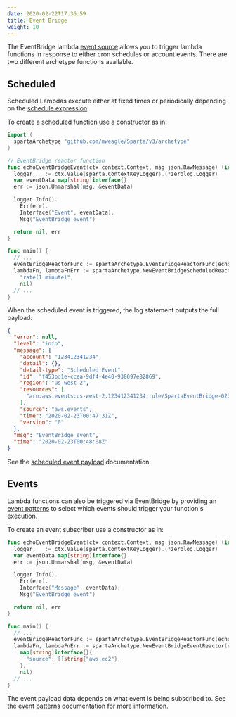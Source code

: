 ```yaml
---
date: 2020-02-22T17:36:59
title: Event Bridge
weight: 10
---
```


The EventBridge lambda [event source](https://aws.amazon.com/eventbridge/)
allows you to trigger lambda functions in response to either cron schedules or account events. There
are two different archetype functions available.

## Scheduled

Scheduled Lambdas execute either at fixed times or periodically depending on the [schedule expression](https://docs.aws.amazon.com/eventbridge/latest/userguide/scheduled-events.html).

To create a scheduled function use a constructor as in:

```go
import (
  spartaArchetype "github.com/mweagle/Sparta/v3/archetype"
)

// EventBridge reactor function
func echoEventBridgeEvent(ctx context.Context, msg json.RawMessage) (interface{}, error) {
  logger, _ := ctx.Value(sparta.ContextKeyLogger).(*zerolog.Logger)
  var eventData map[string]interface{}
  err := json.Unmarshal(msg, &eventData)

  logger.Info().
    Err(err).
    Interface("Event", eventData).
    Msg("EventBridge event")

  return nil, err
}

func main() {
  // ...
  eventBridgeReactorFunc := spartaArchetype.EventBridgeReactorFunc(echoEventBridgeEvent)
  lambdaFn, lambdaFnErr := spartaArchetype.NewEventBridgeScheduledReactor(eventBridgeReactorFunc,
    "rate(1 minute)",
    nil)
  // ...
}
```

When the scheduled event is triggered, the log statement outputs the full payload:

```json
{
  "error": null,
  "level": "info",
  "message": {
    "account": "123412341234",
    "detail": {},
    "detail-type": "Scheduled Event",
    "id": "f453bd1e-ccea-9df4-4e40-938097e82869",
    "region": "us-west-2",
    "resources": [
      "arn:aws:events:us-west-2:123412341234:rule/SpartaEventBridge-0271594-EventBridgexmainechoEven-2WMCXA1LWGZY"
    ],
    "source": "aws.events",
    "time": "2020-02-23T00:47:31Z",
    "version": "0"
  },
  "msg": "EventBridge event",
  "time": "2020-02-23T00:48:08Z"
}
```

See the [scheduled event payload](https://docs.aws.amazon.com/eventbridge/latest/userguide/aws-events.html) documentation.

## Events

Lambda functions can also be triggered via EventBridge by providing an [event patterns](https://docs.aws.amazon.com/eventbridge/latest/userguide/eventbridge-and-event-patterns.html) to
select which events should trigger your function's execution.

To create an event subscriber use a constructor as in:

```go
func echoEventBridgeEvent(ctx context.Context, msg json.RawMessage) (interface{}, error) {
  logger, _ := ctx.Value(sparta.ContextKeyLogger).(*zerolog.Logger)
  var eventData map[string]interface{}
  err := json.Unmarshal(msg, &eventData)

  logger.Info().
    Err(err).
    Interface("Message", eventData).
    Msg("EventBridge event")

  return nil, err
}

func main() {
  // ...
  eventBridgeReactorFunc := spartaArchetype.EventBridgeReactorFunc(echoEventBridgeEvent)
  lambdaFn, lambdaFnErr := spartaArchetype.NewEventBridgeEventReactor(eventBridgeReactorFunc,
    map[string]interface{}{
      "source": []string{"aws.ec2"},
    },
    nil)
  // ...
}
```

The event payload data depends on what event is being subscribed to. See the [event patterns](https://docs.aws.amazon.com/eventbridge/latest/userguide/filtering-examples-structure.html) documentation for more information.
